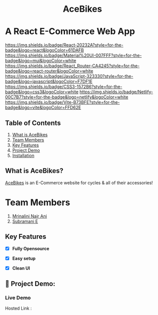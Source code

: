 # **<div align="center">AceBikes</div>**

# A React E-Commerce Web App
https://img.shields.io/badge/React-20232A?style=for-the-badge&logo=react&logoColor=61DAFB
https://img.shields.io/badge/Material%20UI-007FFF?style=for-the-badge&logo=mui&logoColor=white
https://img.shields.io/badge/React_Router-CA4245?style=for-the-badge&logo=react-router&logoColor=white
https://img.shields.io/badge/JavaScript-323330?style=for-the-badge&logo=javascript&logoColor=F7DF1E
https://img.shields.io/badge/CSS3-1572B6?style=for-the-badge&logo=css3&logoColor=white
https://img.shields.io/badge/Netlify-00C7B7?style=for-the-badge&logo=netlify&logoColor=white
https://img.shields.io/badge/Vite-B73BFE?style=for-the-badge&logo=vite&logoColor=FFD62E

## Table of Contents
1. [What is AceBikes](#project-description)
2. [Team Members](#team-members)
3. [Key Features](#key-features)
4. [Project Demo](#project-demo)
5. [Installation](#installation)


## What is AceBikes?
[AceBikes](https://acebikes.netlify.app/) is an E-Commerce website for cycles & all of their accessories!

# Team Members

1. [Mrinalini Nair Ani](https://github.com/hacksh4w/)
1. [Subramani E](https://github.com/subru-37/)

## Key Features 
- [x] **Fully Opensource**
- [x] **Easy setup**
- [x] **Clean UI**


## 🔧 Project Demo:

### Live Demo
Hosted Link : 
